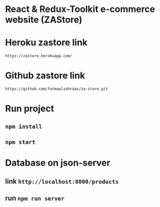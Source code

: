 # React & Redux-Toolkit e-commerce website (ZAStore)

# Heroku zastore link
`https://zastore.herokuapp.com/`

# Github zastore link
`https://github.com/fatmaalzahraas/za-store.git`

# Run project
## `npm install`
## `npm start`

# Database on json-server
## link `http://localhost:8000/products`
## run `npm run server`